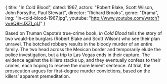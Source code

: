 {
  title: "In Cold Blood",
  dated: 1967,
  actors: "Robert Blake, Scott Wilson, John Forsythe, Paul Stewart",
  director: "Richard Brooks",
  genre: "Drama",
  img: "in-cold-blood-1967.jpg",
  youtube: "http://www.youtube.com/watch?v=eQ9HJXZI_qU"
}

Based on Truman Capote’s true-crime book, _In Cold Blood_ tells the story of two would-be burglars (Robert Blake and Scott Wilson) who see their plan unravel. The botched robbery results in the bloody murder of an entire family. The two head across the Mexican border and temporarily elude the police investigation, but a trip to Las Vegas ends in their capture. The evidence against the killers stacks up, and they eventually confess to their crimes, each hoping to receive the more lenient sentence. At trial, the prosecution argues for first-degree murder convictions, based on the killers’ apparent premeditation. 